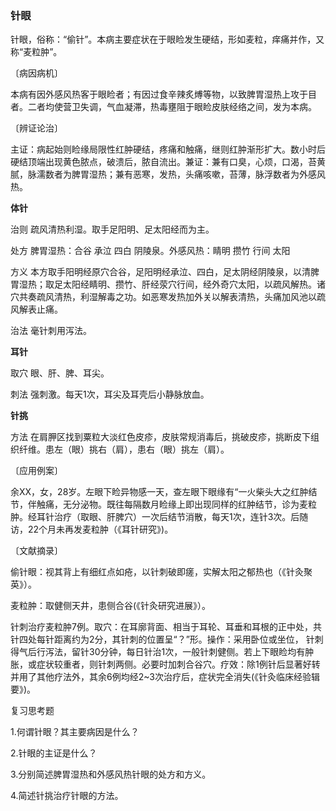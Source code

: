 ### 针眼

针眼，俗称：“偷针”。本病主要症状在于眼睑发生硬结，形如麦粒，痒痛并作，又称“麦粒肿”。

〔病因病机〕

本病有因外感风热客于眼睑者；有因过食辛辣炙煿等物，以致脾胃湿热上攻于目者。二者均使营卫失调，气血凝滞，热毒壅阻于眼睑皮肤经络之间，发为本病。

〔辨证论治〕

主证：病起始则睑缘局限性红肿硬结，疼痛和触痛，继则红肿渐形扩大。数小时后硬结顶端出现黄色脓点，破溃后，脓自流出。兼证：兼有口臭，心烦，口渴，苔黄腻，脉濡数者为脾胃湿热；兼有恶寒，发热，头痛咳嗽，苔薄，脉浮数者为外感风热。

**体针**

治则  疏风清热利湿。取手足阳明、足太阳经而为主。

处方  脾胃湿热：合谷  承泣  四白  阴陵泉。外感风热：睛明  攒竹  行间  太阳

方义  本方取手阳明经原穴合谷，足阳明经承泣、四白，足太阴经阴陵泉，以清脾胃湿热；取足太阳经睛明、攒竹、肝经荥穴行间，经外奇穴太阳，以疏风解热。诸穴共奏疏风清热，利湿解毒之功。如恶寒发热加外关以解表清热，头痛加风池以疏风解表止痛。

治法  毫针刺用泻法。

**耳针**

取穴  眼、肝、脾、耳尖。

刺法  强刺激。每天1次，耳尖及耳壳后小静脉放血。

**针挑**

方法  在肩胛区找到粟粒大淡红色皮疹，皮肤常规消毒后，挑破皮疹，挑断皮下组织纤维。患左（眼）挑右（肩），患右（眼）挑左（肩）。

〔应用例案〕

余XX，女，28岁。左眼下睑异物感一天，查左眼下眼缘有“一火柴头大之红肿结节，伴触痛，无分泌物。既往每隔数月睑缘上即出现同样的红肿结节，诊为麦粒肿。经耳针治疗（取眼、肝脾穴）一次后结节消散，每天1次，连针3次。后随访，22个月未再发麦粒肿（《耳针研究》)。

〔文献摘录〕

偷针眼：视其背上有细红点如疮，以针刺破即瘥，实解太阳之郁热也（《针灸聚英》）。

麦粒肿：取健侧天井，患侧合谷(《针灸研究进展》）。

针刺治疗麦粒肿7例。取穴：在耳廓背面、相当于耳轮、耳垂和耳根的正中处，共针四处每针距离约为2分，其针刺的位置呈“？”形。操作：采用卧位或坐位，
针刺得气后行泻法，留针30分钟，每日针治1次，一般针刺健侧。若上下眼睑均有肿胀，或症状较重者，则针刺两侧。必要时加刺合谷穴。疗效：除1例针后显著好转并用了其他疗法外，其余6例均经2~3次治疗后，症状完全消失(《针灸临床经验辑要》)。

复习思考题

1.何谓针眼？其主要病因是什么？

2.针眼的主证是什么？

3.分别简述脾胃湿热和外感风热针眼的处方和方义。

4.简述针挑治疗针眼的方法。
